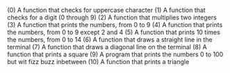 (0) A function that checks for uppercase character
(1) A function that checks for a digit (0 through 9)
(2) A function that multiplies two integers
(3) A  function that prints the numbers, from 0 to 9
(4) A function that prints the numbers, from 0 to 9 except 2 and 4
(5) A function that prints 10 times the numbers, from 0 to 14
(6) A function that draws a straight line in the terminal
(7) A function that draws a diagonal line on the terminal
(8) A function that prints a square
(9) A program that prints the numbers 0 to 100 but wit fizz buzz inbetween
(10) A function that prints a triangle
